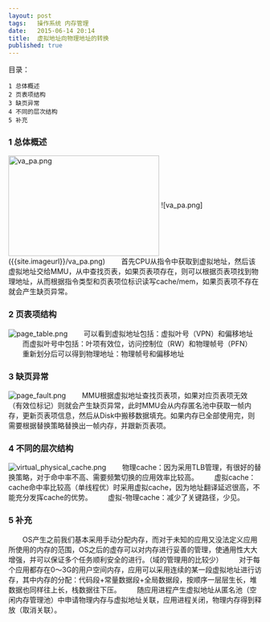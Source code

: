 ```yaml
---
layout: post
tags: 	操作系统 内存管理
date:	2015-06-14 20:14 
title:	虚拟地址向物理地址的转换
published: true
---
```

目录：

	1 总体概述
	2 页表项结构
	3 缺页异常
	4 不同的层次结构
	5 补充

### 1 总体概述
<img src="https://ss0.bdstatic.com/5aV1bjqh_Q23odCf/static/superplus/img/logo_white_ee663702.png" width = "300" height = "200" alt = "va_pa.png" align=center />
![va_pa.png]({{site.imageurl}}/va_pa.png)
　　首先CPU从指令中获取到虚拟地址，然后该虚拟地址交给MMU，从中查找页表，如果页表项存在，则可以根据页表项找到物理地址，从而根据指令类型和页表项位标识读写cache/mem，如果页表项不存在就会产生缺页异常。

### 2 页表项结构
![page_table.png]({{site.imageurl}}/page_table.png)
　　可以看到虚拟地址包括：虚拟叶号（VPN）和偏移地址
　　而虚拟叶号中包括：叶项有效位，访问控制位（RW）和物理帧号（PFN）
　　重新划分后可以得到物理地址：物理帧号和偏移地址

### 3 缺页异常
![page_fault.png]({{site.imageurl}}/page_fault.png)
　　MMU根据虚拟地址查找页表项，如果对应页表项无效（有效位标记）则就会产生缺页异常，此时MMU会从内存匿名池中获取一帧内存，更新页表项信息，然后从Disk中搬移数据填充。如果内存已全部使用完，则需要根据替换策略替换出一帧内存，并跟新页表项。　

### 4 不同的层次结构
![virtual_physical_cache.png]({{site.imageurl}}/virtual_physical_cache.png)
　　物理cache：因为采用TLB管理，有很好的替换策略，对于命中率不高、需要频繁切换的应用效率比较高。
　　虚拟cache：cache命中率比较高（单线程优）时采用虚拟cache，因为地址翻译延迟很高，不能充分发挥cache的优势。
　　虚拟-物理cache：减少了关键路径，少见。

### 5 补充
　　OS产生之前我们基本采用手动分配内存，而对于未知的应用又没法定义应用所使用的内存的范围，OS之后的虚存可以对内存进行妥善的管理，使通用性大大增强，并可以保证多个任务顺利安全的进行。（域的管理用的比较少）
　　对于每个应用都存在0～3G的用户空间内存，应用可以采用连续的某一段虚拟地址进行访存，其中内存的分配：代码段+常量数据段+全局数据段，按顺序一层层生长，堆数据也同样往上长，栈数据往下压。
　　随应用进程产生虚拟地址从匿名池（空闲内存管理池）中申请物理内存与虚拟地址关联，应用进程关闭，物理内存得到释放（取消关联）。
